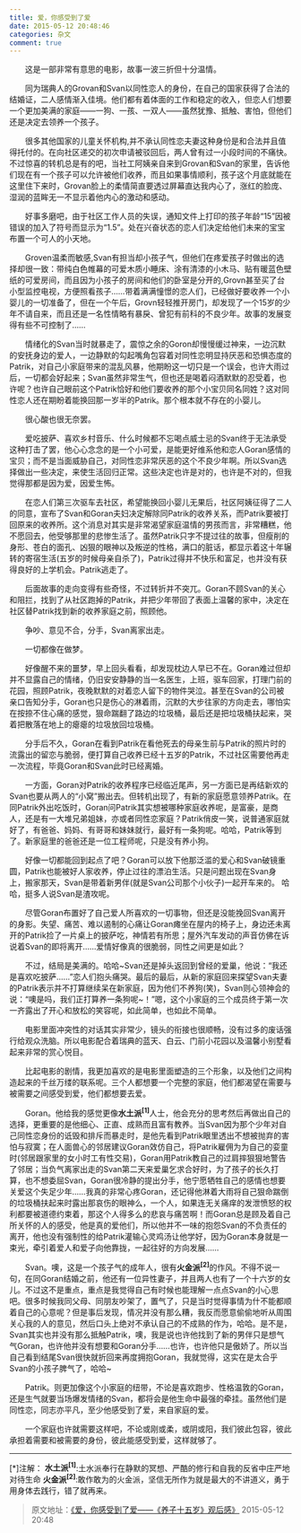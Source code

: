 ```yaml
---
title: 爱，你感受到了爱
date: 2015-05-12 20:48:46
categories: 杂文
comment: true
---
```


&emsp;&emsp;这是一部非常有意思的电影，故事一波三折但十分温情。

&emsp;&emsp;同为瑞典人的Grovan和Svan以同性恋人的身份，在自己的国家获得了合法的结婚证，二人感情渐入佳境。他们都有着体面的工作和稳定的收入，但恋人们想要一个更加美满的家庭——一狗、一孩、一双人——虽然犹豫、抵触、害怕，但他们还是决定去领养一个孩子。

&emsp;&emsp;很多其他国家的儿童关怀机构,并不承认同性恋夫妻这种身份是和合法并且值得托付的。在向社区递交的初次申请被驳回后，两人曾有过一小段时间的不痛快。不过惊喜的转机总是有的吧，当社工阿姨亲自来到Grovan和Svan的家里，告诉他们现在有一个孩子可以允许被他们收养，而且如果事情顺利，孩子这个月底就能在这里住下来时，Grovan脸上的柔情简直要透过屏幕直达我内心了，涨红的脸庞、湿润的蓝眸无一不显示着他内心的激动和感动。

&emsp;&emsp;好事多磨吧，由于社区工作人员的失误，通知文件上打印的孩子年龄“15”因被错误的加入了符号而显示为“1.5”。处在兴奋状态的恋人们决定给他们未来的宝宝布置一个可人的小天地。

&emsp;&emsp;Groven温柔而敏感,Svan有担当却小孩子气，但他们在疼爱孩子时做出的选择却很一致：带纯白色帷幕的可爱木质小睡床、涂有清漆的小木马、贴有暖蓝色壁纸的可爱房间，而且因为小孩子的房间和他们的卧室是分开的,Grovn甚至买了台小型监控电视，方便照看孩子……带着满满憧憬的恋人们，已经做好要收养一个小婴儿的一切准备了，但在一个午后，Grovn轻轻推开房门，却发现了一个15岁的少年不请自来，而且还是一名性情略有暴戾、曾犯有前科的不良少年。故事的发展变得有些不可控制了……

&emsp;&emsp;情绪化的Svan当时就暴走了，震惊之余的Goron却慢慢缓过神来，一边沉默的安抚身边的爱人，一边静默的勾起嘴角包容着对同性恋明显持厌恶和恐惧态度的Patrik，对自己小家庭带来的混乱风暴，他期盼这一切只是一个误会，也许大雨过后，一切都会好起来；Svan虽然非常生气，但也还是喝着闷酒默默的忍受着，也许呢？也许自己眼前这个Patrik恰好和他们要收养的那个小宝贝同名同姓？这对同性恋人还在期盼着能换回那一岁半的Patrik。那个根本就不存在的小婴儿。

&emsp;&emsp;很心酸也很无奈罢。

&emsp;&emsp;爱吃披萨、喜欢乡村音乐、什么时候都不忘喝点威士忌的Svan终于无法承受这种打击了罢，他心心念念的是一个小可爱，是能更好维系他和恋人Goran感情的宝贝；而不是当面威胁自己，对同性恋非常厌恶的这个不良少年啊。所以Svan选择做出一些决定，来使生活回归正常。这些决定也许是对的，也许是不对的，但我觉得那都是因为爱，因爱生怖。

&emsp;&emsp;在恋人们第三次驱车去社区，希望能换回小婴儿无果后，社区阿姨征得了二人的同意，宣布了Svan和Goran夫妇决定解除同Patrik的收养关系，而Patrik要被打回原来的收养所。这个消息对其实是非常渴望家庭温情的男孩而言，非常糟糕，他不愿回去，他受够那里的悲惨生活了。虽然Patrik只字不提过往的故事，但瘦削的身形、苍白的面孔、凶狠的眼神以及叛逆的性格，满口的脏话，都显示着这十年辗转的寄宿生活(五岁的时候母亲自杀了)，Patrik过得并不快乐和富足，也并没有获得良好的上学机会。Patrik逃走了。

&emsp;&emsp;后面故事的走向变得有些奇怪，不过转折并不突兀。Goran不顾Svan的关心和阻拦，找到了从社区跑掉的Patrik，并把少年带回了表面上温馨的家中，决定在社区替Patrik找到新的收养家庭之前，照顾他。

&emsp;&emsp;争吵、意见不合，分手，Svan离家出走。

&emsp;&emsp;一切都像在做梦。

&emsp;&emsp;好像醒不来的噩梦，早上回头看看，却发现枕边人早已不在。Goran难过但却并不显露自己的情绪，仍旧安安静静的当一名医生，上班，驱车回家，打理门前的花园，照顾Patrik，夜晚默默的对着恋人留下的物件哭泣。甚至在Svan的公司被亲口告知分手，Goran也只是伤心的淋着雨，沉默的大步往家的方向走去，哪怕实在按捺不住心痛的感觉，狠命踹翻了路边的垃圾桶，最后还是把垃圾桶扶起来，哭着把散落在地上的瘪瘪的垃圾放回垃圾桶。
 
&emsp;&emsp;分手后不久，Goran在看到Patrik在看他死去的母亲生前与Patrik的照片时的流露出的留恋与脆弱，便打算自己收养已经十五岁的Patrik，不过社区需要他再走一次流程，毕竟Goran和Svan此时已经离婚。
 
&emsp;&emsp;一方面，Goran对Patrik的收养程序已经临近尾声，另一方面已是再结新欢的Svan也要从两人的“小窝”搬出去。但转机出现了，有新的家庭愿意领养Patrik。在同Patrik外出吃饭时，Goran问Patrik其实想被哪种家庭收养呢，是富豪，是商人，还是有一大堆兄弟姐妹，亦或者同性恋家庭？Patrik俏皮一笑，说普通家庭就好了，有爸爸、妈妈、有哥哥和妹妹就行，最好有一条狗呢。哈哈，Patrik等到了。新家庭里的爸爸还是一位工程师呢，只是没有养小狗。
 
&emsp;&emsp;好像一切都能回到起点了吧？Goran可以放下他那泛滥的爱心和Svan破镜重圆，Patrik也能被好人家收养，停止过往的漂泊生活。只是问题出现在Svan身上，搬家那天，Svan是带着新男伴(就是Svan公司那个小伙子)一起开车来的。 哈哈，挺多人说Svan是渣攻呢。 
 
&emsp;&emsp;尽管Goran布置好了自己爱人所喜欢的一切事物，但还是没能挽回Svan离开的身影。失望、痛苦、难以遏制的心痛让Goran瘫坐在屋内的椅子上，身边还未离开的Patrik捡了一片桌上的披萨吃，神情若有所思；屋外汽车发动的声音仿佛在诉说着Svan的即将离开……爱情好像真的很脆弱，同性之间更是如此？
 
&emsp;&emsp;不过，结局是美满的。哈哈~Svan还是掉头返回到曾经的爱巢，他说：“我还是喜欢吃披萨……”恋人们抱头痛哭。最后的最后，从新的家庭回来探望Svan夫妻的Patrik表示并不打算继续呆在新家庭，因为他们不养狗(笑)，Svan则心领神会的说：“噢是吗，我们正打算养一条狗呢~！”嗯，这个小家庭的三个成员终于第一次一齐露出了开心和放松的笑容呢，如此简单，也如此不简单。
 
&emsp;&emsp;电影里面冲突性的对话其实非常少，镜头的衔接也很顺畅，没有过多的废话强行给观众洗脑。所以电影配合着瑞典的蓝天、白云、门前小花园以及温馨小别墅看起来非常的赏心悦目。
  
&emsp;&emsp;比起电影的剧情，我更加喜欢的是电影里面塑造的三个形象，以及他们之间构造起来的千丝万缕的联系呢。三个人都想要一个完整的家庭，他们都渴望在需要与被需要之间感受到爱，他们都想要去爱。
  
&emsp;&emsp;Goran。他给我的感觉更像<b>水土派<sup>[1]</sup></b>人士，他会充分的思考然后再做出自己的选择，更重要的是他细心、正直、成熟而且富有教养。当Svan因为那个少年对自己同性恋身份的诋毁和排斥而暴走时，是他先看到Patrik眼里透出不想被抛弃的害怕与寂寞；在人面兽心的邻居建议Goran效仿自己，将Patrik雇佣为为自己的娈童时(邻居跟家里的女小时工有性交易)，Goran用Patrik教自己的过肩摔狠狠地警告了邻居；当负气离家出走的Svan第二天来爱巢乞求合好时，为了孩子的长久打算，也不想委屈Svan，Goran很冷静的提出分手，他宁愿牺牲自己的感情也想要关爱这个失足少年……我真的非常心疼Goran，还记得他淋着大雨将自己狠命踹倒的垃圾桶扶起来时露出那哀伤的眼神么，一个人，如果连无关痛痒的发泄愤怒的权利都要被道德约束着，那这个人得多么的悲哀与痛苦啊！而Goran总是顾及着自己所关怀的人的感受，他是真的爱他们，所以他并不一味的抱怨Svan的不负责任的离开，他也没有强制性的给Patrik灌输心灵鸡汤让他学好，因为Goran本身就是一束光，牵引着爱人和爱子向他靠拢，一起往好的方向发展……
  
&emsp;&emsp;Svan。噢，这是一个孩子气的成年人，很有<b>火金派<sup>[2]</b>的作风。不得不说一句，在同Goran结婚之前，他还有一位异性妻子，并且两人也有了一个十六岁的女儿。不过这不是重点，重点是我觉得自己有时候也能理解一点点Svan的小心思吧。很多时候我同父母、同朋友吵架了，置气了，只是当时觉得事情为什不能都顺着自己的心意呢？但是事后发现，情况并没有那么糟，我反而愿意偷偷地听从周围关心我的人的意见，然后口头上绝对不承认自己的不成熟的作为，哈哈。是不是，Svan其实也并没有那么抵触Patrik，噢，我是说也许他找到了新的男伴只是想气气Goran，也许他并没有想要和Goran分手……也许，也许他只是傲娇了。所以当自己看到结尾Svan很快就折回来再度拥抱Goran，我就觉得，这实在是太合乎Svan的小孩子脾气了，哈哈~
  
&emsp;&emsp;Patrik。则更加像这个小家庭的纽带，不论是喜欢跑步、性格温敦的Goran，还是生气就要当场爆发情绪的Svan，都将会是他生命中最强的牵挂。虽然他们是同性恋，同志亦平凡，至少他感受到了爱，来自家庭的爱。
  
&emsp;&emsp;一个家庭也许就需要这样吧，不论或刚或柔，或阴或阳，我们彼此包容，彼此承担着需要和被需要的身份，彼此能感受到爱，这样就够了。

---

[*]注解：
<b>水土派<sup>[1]</sup></b>:土水派奉行在静默的冥想、严酷的修行和自我的反省中庄严地对待生命
<b>火金派<sup>[2]</sup></b>:敢作敢为的火金派，坚信无所作为就是最大的不讲道义，勇于用身体去践行，错了就再来。

 
> 原文地址：[《爱，你感受到了爱——《养子十五岁》观后感》](https://bbs.nga.cn/read.php?tid=8154262) 2015-05-12 20:48
